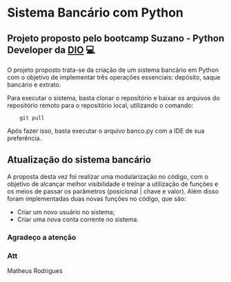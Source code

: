 

# Sistema Bancário com Python

## Projeto proposto pelo bootcamp Suzano - Python Developer da [DIO](https://www.dio.me/) 💻


O projeto proposto trata-se da criação de um sistema bancário em Python com o objetivo de implementar três operações essenciais: depósito, saque bancário e extrato.

Para executar o sistema, basta clonar o repositório e baixar os arquivos do repositório remoto para o repositório local, utilizando o comando:
```
    git pull
```
Após fazer isso, basta executar o arquivo banco.py com a IDE de sua preferência.

## Atualização do sistema bancário 

A proposta desta vez foi realizar uma modularização no código, com o objetivo de alcançar melhor visibilidade e treinar a utilização de funções e os meios de passar os parâmetros (posicional | chave e valor). Além disso foram implementadas duas novas funções no código, que são:
- Criar um novo usuário no sistema;
- Criar uma nova conta corrente no sistema.

### Agradeço a atenção

### Att


Matheus Rodrigues

